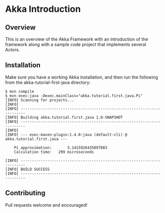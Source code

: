 # Akka Introduction

## Overview

This is an overview of the Akka Framework with an introduction of the framework along with a sample code project that implements several Actors.

## Installation

Make sure you have a working Akka installation, and then run the following from the akka-tutorial-first-java directory:

```
$ mvn compile
$ mvn exec:java -Dexec.mainClass="akka.tutorial.first.java.Pi"
[INFO] Scanning for projects...
[INFO]
[INFO] ------------------------------------------------------------------------
[INFO] Building akka.tutorial.first.java 1.0-SNAPSHOT
[INFO] ------------------------------------------------------------------------
[INFO]
[INFO] --- exec-maven-plugin:1.4.0:java (default-cli) @ akka.tutorial.first.java ---

	Pi approximation: 		3.1415926435897883
	Calculation time: 	299 microseconds

[INFO] ------------------------------------------------------------------------
[INFO] BUILD SUCCESS
[INFO] ------------------------------------------------------------------------
```

## Contributing

Pull requests welcome and encouraged!